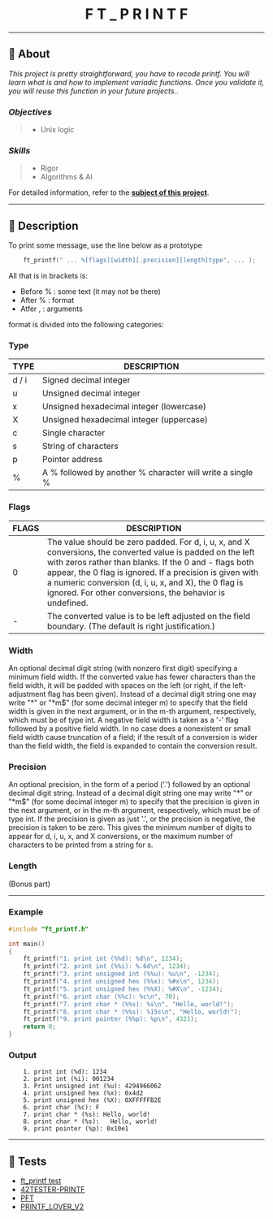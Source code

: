 <h1 align="center">
F T _ P R I N T F
</h1>

___

## :memo: **About**

_This project is pretty straightforward, you have to recode printf. You will learn what is and how to implement variadic functions. Once you validate it, you will reuse this function in your future projects._.

### *Objectives*  
> + Unix logic

### *Skills*
> + Rigor
> + Algorithms & AI

For detailed information, refer to the [**subject of this project**](https://github.com/CherdantsevIlya/ft_printf/blob/master/en.subject.pdf).

___

## 🚀 **Description**

To print some message, use the line below as a prototype

```c
    ft_printf(" ... %[flags][width][.precision][length]type", ... );
```

All that is in brackets is:

+ Before % : some text (it may not be there)
+ After % : format
+ Atfer , : arguments

format is divided into the following categories:

### **Type**

| TYPE | DESCRIPTION |
|--------|--------|
| d / i | Signed decimal integer |
| u | Unsigned decimal integer	|
| x | Unsigned hexadecimal integer (lowercase) |
| X | Unsigned hexadecimal integer (uppercase) |
| c | Single character |
| s | String of characters |
| p | Pointer address |
| % | A % followed by another % character will write a single % |

### **Flags**

| FLAGS | DESCRIPTION |
|--------|--------|
| 0 | The value should be zero padded. For d, i, u, x, and X conversions, the converted value is padded on the left with zeros rather than blanks. If the 0 and - flags both appear, the 0 flag is ignored. If a precision is given with a numeric conversion (d, i, u, x, and X), the 0 flag is ignored. For other conversions, the behavior is undefined. |
| - | The converted value is to be left adjusted on the field boundary. (The default is right justification.)	|

### **Width**

An optional decimal digit string (with nonzero first digit) specifying a minimum field width. If the converted value has fewer characters than the field width, it will be padded with spaces on the left (or right, if the left-adjustment flag has been given). Instead of a decimal digit string one may write "*" or "*m$" (for some decimal integer m) to specify that the field width is given in the next argument, or in the m-th argument, respectively, which must be of type int. A negative field width is taken as a '-' flag followed by a positive field width. In no case does a nonexistent or small field width cause truncation of a field; if the result of a conversion is wider than the field width, the field is expanded to contain the conversion result.

### **Precision**

An optional precision, in the form of a period ('.') followed by an optional decimal digit string. Instead of a decimal digit string one may write "*" or "*m$" (for some decimal integer m) to specify that the precision is given in the next argument, or in the m-th argument, respectively, which must be of type int. If the precision is given as just '.', or the precision is negative, the precision is taken to be zero. This gives the minimum number of digits to appear for d, i, u, x, and X conversions, or the maximum number of characters to be printed from a string for s.

### **Length**

(Bonus part)

____

### **Example**

```c
#include "ft_printf.h"

int main()
{
    ft_printf("1. print int (%%d): %d\n", 1234);
    ft_printf("2. print int (%%i): %.6d\n", 1234);
    ft_printf("3. print unsigned int (%%u): %u\n", -1234);
    ft_printf("4. print unsigned hex (%%x): %#x\n", 1234);
    ft_printf("5. print unsigned hex (%%X): %#X\n", -1234);
    ft_printf("6. print char (%%c): %c\n", 70);
    ft_printf("7. print char * (%%s): %s\n", "Hello, world!");
    ft_printf("8. print char * (%%s): %15s\n", "Hello, world!");
    ft_printf("9. print pointer (%%p): %p\n", 4321);
    return 0;
}
```

### **Output**

```
    1. print int (%d): 1234
    2. print int (%i): 001234
    3. Print unsigned int (%u): 4294966062
    4. print unsigned hex (%x): 0x4d2
    5. print unsigned hex (%X): 0XFFFFFB2E
    6. print char (%c): F
    7. print char * (%s): Hello, world!
    8. print char * (%s):   Hello, world!
    9. print pointer (%p): 0x10e1
```
___

## 🧨 **Tests**
+ [ft_printf test](https://github.com/cacharle/ft_printf_test)
+ [42TESTER-PRINTF](https://github.com/Mazoise/42TESTERS-PRINTF)
+ [PFT](https://github.com/gavinfielder/pft)
+ [PRINTF_LOVER_V2](https://github.com/charMstr/printf_lover_v2)

